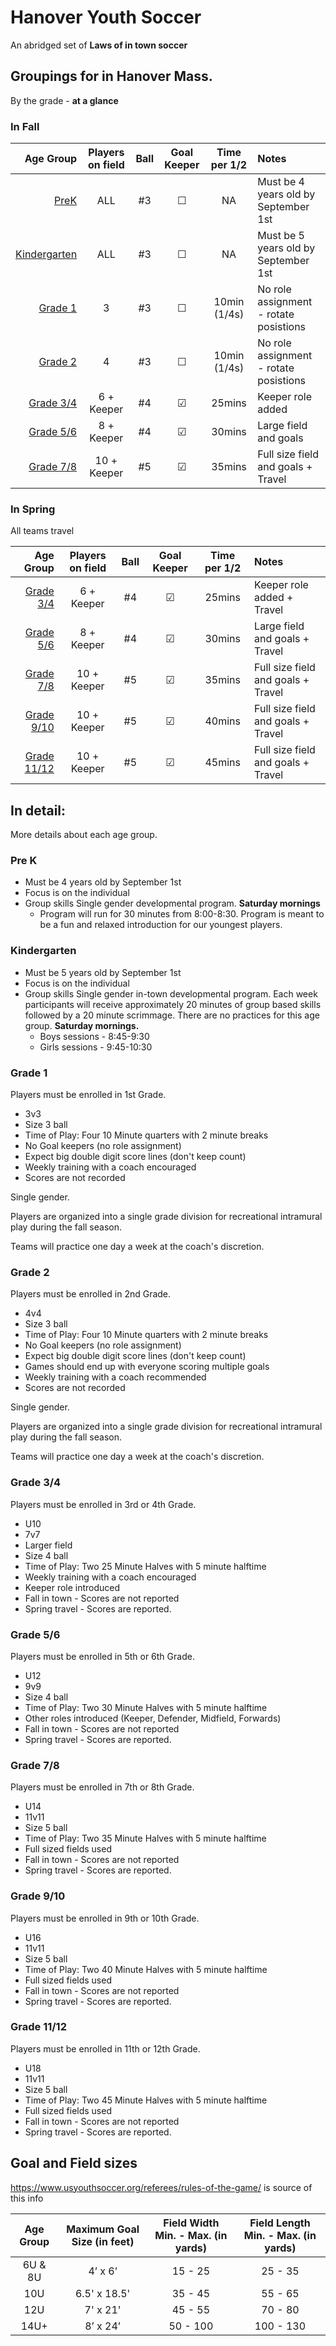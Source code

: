 # Hanover Youth Soccer

An abridged set of **Laws of in town soccer**

## Groupings for in Hanover Mass.

By the grade - **at a glance**

### In Fall
Age Group                      | Players on field | Ball |Goal Keeper   | Time per 1/2 | Notes
 ----------------------------: | :--------------: | :--: | :----------: | :----------: | :-------
[PreK](#PreK)                  | ALL              | #3   | &#9744;      | NA           | Must be 4 years old by September 1st
[Kindergarten](#Kindergarten)  | ALL              | #3   | &#9744;      | NA           | Must be 5 years old by September 1st
[Grade 1](#Grade1)             | 3                | #3   | &#9744;      | 10min (1/4s) | No role assignment - rotate posistions
[Grade 2](#Grade2)             | 4                | #3   | &#9744;      | 10min (1/4s) | No role assignment - rotate posistions
[Grade 3/4](#Grade34)          | 6 + Keeper       | #4   | &#9745;      | 25mins       | Keeper role added 
[Grade 5/6](#Grade56)          | 8 + Keeper       | #4   | &#9745;      | 30mins       | Large field and goals
[Grade 7/8](#Grade78)          | 10 + Keeper      | #5   | &#9745;      | 35mins       | Full size field and goals + Travel


### In Spring

All teams travel

Age Group                      | Players on field | Ball |Goal Keeper   | Time per 1/2 | Notes
 ----------------------------: | :--------------: | :--: | :----------: | :----------: | :-------
[Grade 3/4](#Grade34)          | 6 + Keeper       | #4   | &#9745;      | 25mins       | Keeper role added + Travel
[Grade 5/6](#Grade56)          | 8 + Keeper       | #4   | &#9745;      | 30mins       | Large field and goals + Travel
[Grade 7/8](#Grade78)          | 10 + Keeper      | #5   | &#9745;      | 35mins       | Full size field and goals + Travel
[Grade 9/10](#Grade910)        | 10 + Keeper      | #5   | &#9745;      | 40mins       | Full size field and goals + Travel
[Grade 11/12](#Grade1112)      | 10 + Keeper      | #5   | &#9745;      | 45mins       | Full size field and goals + Travel


## In detail:

More details about each age group.

### **Pre K** <a name="PreK"></a>
 - Must be 4 years old by September 1st
 - Focus is on the individual
 - Group skills
  Single gender developmental program.
  **Saturday mornings**
	  -  Program will run for 30 minutes from 8:00-8:30.
  Program is meant to be a fun and relaxed introduction for our youngest players.

### **Kindergarten** <a name="Kindergarten"></a>
 - Must be 5 years old by September 1st
 - Focus is on the individual
 - Group skills
  Single gender in-town developmental program.
 Each week participants will receive approximately 20 minutes of group based skills followed by a 20 minute scrimmage.
  There are no practices for this age group.
  **Saturday mornings.**
   - Boys sessions - 8:45-9:30
   - Girls sessions - 9:45-10:30

### **Grade 1** <a name="Grade1"></a>
Players must be enrolled in 1st Grade.
 - 3v3
 - Size 3 ball
 - Time of Play: Four 10 Minute quarters with 2 minute breaks
 - No Goal keepers (no role assignment)
 - Expect big double digit score lines (don't keep count)
 - Weekly training with a coach encouraged
 - Scores are not recorded

 Single gender.

 Players are organized into a single grade division for recreational intramural play during the fall season.

 Teams will practice one day a week at the coach's discretion.

###  **Grade 2** <a name="Grade2"></a>
 Players must be enrolled in 2nd Grade.
 - 4v4
 - Size 3 ball
 - Time of Play: Four 10 Minute quarters with 2 minute breaks
 - No Goal keepers (no role assignment)
 - Expect big double digit score lines (don't keep count)
 - Games should end up with everyone scoring multiple goals
 - Weekly training with a coach recommended
 - Scores are not recorded

 Single gender.

 Players are organized into a single grade division for recreational intramural play during the fall season.

 Teams will practice one day a week at the coach's discretion.

### **Grade 3/4** <a name="Grade34"></a>
 Players must be enrolled in 3rd or 4th Grade.
 - U10
 - 7v7
 - Larger field
 - Size 4 ball
 - Time of Play: Two 25 Minute Halves with 5 minute halftime
 - Weekly training with a coach encouraged
 - Keeper role introduced
 - Fall in town - Scores are not reported
 - Spring travel - Scores are reported.

### **Grade 5/6** <a name="Grade56"></a>
Players must be enrolled in 5th or 6th Grade.
 - U12
 - 9v9
 - Size 4 ball
 - Time of Play: Two 30 Minute Halves with 5 minute halftime
 - Other roles introduced (Keeper, Defender, Midfield, Forwards)
 - Fall in town - Scores are not reported
 - Spring travel - Scores are reported.

### **Grade 7/8** <a name="Grade78"></a>
Players must be enrolled in 7th or 8th Grade.
 - U14
 - 11v11
 - Size 5 ball
 - Time of Play: Two 35 Minute Halves with 5 minute halftime
 - Full sized fields used
 - Fall in town - Scores are not reported
 - Spring travel - Scores are reported.
### **Grade 9/10** <a name="Grade910"></a>
Players must be enrolled in 9th or 10th Grade.
 - U16
 - 11v11
 - Size 5 ball
 - Time of Play: Two 40 Minute Halves with 5 minute halftime
 - Full sized fields used
 - Fall in town - Scores are not reported
 - Spring travel - Scores are reported.
### **Grade 11/12** <a name="Grade1112"></a>
Players must be enrolled in 11th or 12th Grade.
 - U18
 - 11v11
 - Size 5 ball
 - Time of Play: Two 45 Minute Halves with 5 minute halftime
 - Full sized fields used
 - Fall in town - Scores are not reported
 - Spring travel - Scores are reported.
 
##  Goal and Field sizes

https://www.usyouthsoccer.org/referees/rules-of-the-game/ is source of this info

Age Group	| Maximum Goal Size (in feet) |	Field Width Min. - Max. (in yards) | Field Length Min. - Max. (in yards)
:----------:|:---------------------------:|:----------------------------------:|:----------------------------------:
6U & 8U	    | 4’ x 6’	                  | 15 - 25	                           |  25 - 35
10U	        | 6.5' x 18.5'	              | 35 - 45                            |  55 - 65
12U	        | 7' x 21'	                  | 45 - 55	                           |  70 - 80
14U+	    | 8’ x 24’	                  | 50 - 100	                       | 100 - 130

